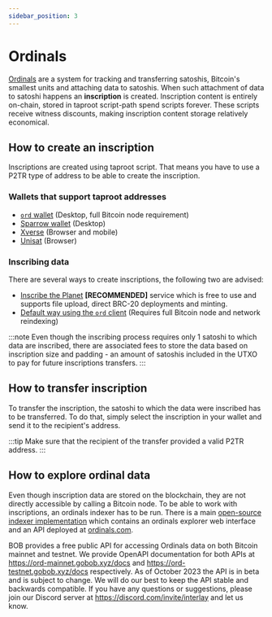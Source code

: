 ```yaml
---
sidebar_position: 3
---
```


# Ordinals

[Ordinals](https://docs.ordinals.com/) are a system for tracking and transferring satoshis, Bitcoin's smallest units and attaching data to satoshis. When such attachment of data to satoshi happens an __inscription__ is created. Inscription content is entirely on-chain, stored in taproot script-path spend scripts forever. These scripts receive witness discounts, making inscription content storage relatively economical.


## How to create an inscription
Inscriptions are created using taproot script. That means you have to use a P2TR type of address to be able to create the inscription. 

### Wallets that support taproot addresses

- [`ord` wallet](https://docs.ordinals.com/guides/inscriptions.html) (Desktop, full Bitcoin node requirement)
- [Sparrow wallet](https://sparrowwallet.com/) (Desktop)
- [Xverse](https://www.xverse.app/download) (Browser and mobile)
- [Unisat](https://unisat.io/download ) (Browser)

### Inscribing data
There are several ways to create inscriptions, the following two are advised:
- [Inscribe the Planet](https://inscribetheplanet.com/) __[RECOMMENDED]__ service which is free to use and supports file upload, direct BRC-20 deployments and minting.
- [Default way using the `ord` client](https://docs.ordinals.com/guides/inscriptions.html) (Requires full Bitcoin node and network reindexing)

:::note
Even though the inscribing process requires only 1 satoshi to which data are inscribed, there are associated fees to store the data based on inscription size and padding - an amount of satoshis included in the UTXO to pay for future inscriptions transfers.
:::

## How to transfer inscription
To transfer the inscription, the satoshi to which the data were inscribed has to be transferred. To do that, simply select the inscription in your wallet and send it to the recipient's address.

:::tip
Make sure that the recipient of the transfer provided a valid P2TR address.
:::


## How to explore ordinal data
Even though inscription data are stored on the blockchain, they are not directly accessible by calling a Bitcoin node. To be able to work with inscriptions, an ordinals indexer has to be run. There is a main [open-source indexer implementation](https://github.com/casey/ord) which contains an ordinals explorer web interface and an API deployed at [ordinals.com](https://ordinals.com/).

BOB provides a free public API for accessing Ordinals data on both Bitcoin mainnet and testnet. We provide OpenAPI documentation for both APIs at https://ord-mainnet.gobob.xyz/docs and https://ord-testnet.gobob.xyz/docs respectively.
As of October 2023 the API is in beta and is subject to change. We will do our best to keep the API stable and backwards compatible. If you have any questions or suggestions, please join our Discord server at https://discord.com/invite/interlay and let us know.
